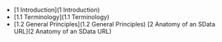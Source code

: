 * [1 Introduction](1 Introduction)
* [1.1 Terminology](1.1 Terminology)
* [1.2 General Principles](1.2 General Principles)
[2 Anatomy of an SData URL](2 Anatomy of an SData URL)